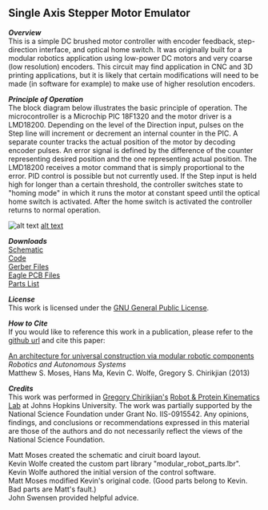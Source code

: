 ## Single Axis Stepper Motor Emulator

**_Overview_**          
This is a simple DC brushed motor controller with encoder feedback, step-direction interface, and optical home switch. It was originally built for a modular robotics application using low-power DC motors and very coarse (low resolution) encoders. This circuit may find application in CNC and 3D printing applications, but it is likely that certain modifications will need to be made (in software for example) to make use of higher resolution encoders. 

**_Principle of Operation_**   
The block diagram below illustrates the basic principle of operation. The microcontroller is a Microchip PIC 18F1320 and the motor driver is a LMD18200. Depending on the level of the Direction input, pulses on the Step line will increment or decrement an internal counter in the PIC. A separate counter tracks the actual position of the motor by decoding encoder pulses. An error signal is defined by the difference of the counter representing desired position and the one representing actual position. The LMD18200 receives a motor command that is simply proportional to the error. PID control is possible but not currently used. If the Step input is held high for longer than a certain threshold, the controller switches state to "homing mode" in which it runs the motor at constant speed until the optical home switch is activated. After the home switch is activated the controller returns to normal operation.

![alt text](https://raw2.github.com/mattmoses/SingleAxisEmulator/master/blockDiagram.png)
[alt text](blockDiagram.png)

**_Downloads_**   
[Schematic](https://github.com/mattmoses/SingleAxisEmulator/blob/master/singleAxisMotor3.pdf)   
[Code](https://github.com/mattmoses/SingleAxisEmulator/tree/master/verticalMotor)     
[Gerber Files](https://github.com/mattmoses/SingleAxisEmulator/tree/master/gerbers)   
[Eagle PCB Files](https://github.com/mattmoses/SingleAxisEmulator/tree/master/eagleFiles)     
[Parts List](https://github.com/mattmoses/SingleAxisEmulator/blob/master/singleAxisMotor3_parts.txt)   

**_License_**   
This work is licensed under the [GNU General Public License](http://www.gnu.org/licenses/gpl.html).

**_How to Cite_**   
If you would like to reference this work in a publication, please refer to the [github url](https://github.com/mattmoses/SingleAxisEmulator) and cite this paper:

[An architecture for universal construction via modular robotic components](http://dx.doi.org/10.1016/j.robot.2013.08.005)    
*Robotics and Autonomous Systems*   
Matthew S. Moses, Hans Ma, Kevin C. Wolfe, Gregory S. Chirikjian (2013)

**_Credits_**   
This work was performed in [Gregory Chirikjian's](http://scholar.google.com/citations?user=qoIuyMoAAAAJ) [Robot & Protein Kinematics Lab](https://rpk.lcsr.jhu.edu/Publications) at Johns Hopkins University. The work was partially supported by the National Science Foundation under Grant No. IIS-0915542. Any opinions, findings, and conclusions or recommendations expressed in this material are those of the authors and do not necessarily reflect the views of the National Science Foundation.

Matt Moses created the schematic and ciruit board layout.    
Kevin Wolfe created the custom part library "modular_robot_parts.lbr".   
Kevin Wolfe authored the initial version of the control software.   
Matt Moses modified Kevin's original code. (Good parts belong to Kevin. Bad parts are Matt's fault.)   
John Swensen provided helpful advice.





